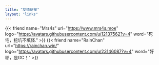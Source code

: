 ```yaml
---
title: "友情链接"
layout: "links"
---
```


{{< friend name="Mrs4s" url="https://www.mrs4s.moe" logo="https://avatars.githubusercontent.com/u/12137562?v=4" word="死宅，挖坑不填怪." >}}
{{< friend name="RainChan" url="https://rainchan.win/" logo="https://avatars.githubusercontent.com/u/23146087?v=4" word="好耶，是GC！" >}}
